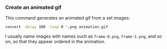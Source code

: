 ### Create an animated gif

This command generates an animated gif from a set images:

```bash
convert -delay 100 -loop 0 *.png animation.gif
```

I usually name images with names such as `frame-0.png`, `frame-1.png`, and so on, so that they appear ordered in the animation.